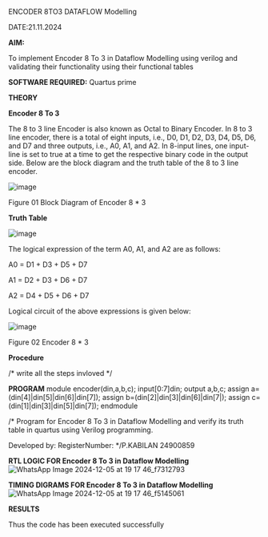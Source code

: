 ENCODER 8TO3 DATAFLOW Modelling
 
 DATE:21.11.2024

**AIM:**

To implement  Encoder 8 To 3 in Dataflow Modelling using verilog and validating their functionality using their functional tables

**SOFTWARE REQUIRED:** Quartus prime

**THEORY**

**Encoder 8 To 3**

The 8 to 3 line Encoder is also known as Octal to Binary Encoder. In 8 to 3 line encoder, there is a total of eight inputs, i.e., D0, D1, D2, D3, D4, D5, D6, and D7 and three outputs, i.e., A0, A1, and A2. In 8-input lines, one input-line is set to true at a time to get the respective binary code in the output side. Below are the block diagram and the truth table of the 8 to 3 line encoder.

![image](https://github.com/naavaneetha/ENCODER8TO3DATAFLOW/assets/154305477/0bc242c1-eb9e-4c47-afe5-30428470efc3)

Figure 01  Block Diagram of Encoder 8 * 3

**Truth Table**

![image](https://github.com/naavaneetha/ENCODER8TO3DATAFLOW/assets/154305477/35496b14-ae6e-4cd1-9abd-d6736b576575)

The logical expression of the term A0, A1, and A2 are as follows:

A0 = D1 + D3 + D5 + D7

A1 = D2 + D3 + D6 + D7

A2 = D4 + D5 + D6 + D7

Logical circuit of the above expressions is given below:

![image](https://github.com/naavaneetha/ENCODER8TO3DATAFLOW/assets/154305477/95acaee6-c873-4c75-89eb-ef09fb158053)

Figure 02  Encoder 8 * 3

**Procedure**

/* write all the steps invloved */

**PROGRAM**
module encoder(din,a,b,c);
input[0:7]din;
output a,b,c;
assign a=(din[4]|din[5]|din[6]|din[7]);
assign b=(din[2]|din[3]|din[6]|din[7|);
assign c=(din[1]|din[3]|din[5]|din[7]);
endmodule


/* Program for Encoder 8 To 3 in Dataflow Modelling and verify its truth table in quartus using Verilog programming. 

Developed by: RegisterNumber:
*/P.KABILAN 24900859

**RTL LOGIC FOR Encoder 8 To 3 in Dataflow Modelling**
![WhatsApp Image 2024-12-05 at 19 17 46_f7312793](https://github.com/user-attachments/assets/a0b0c09d-044a-4d4d-a891-6291bb68d642)


**TIMING DIGRAMS FOR Encoder 8 To 3 in Dataflow Modelling**
![WhatsApp Image 2024-12-05 at 19 17 46_f5145061](https://github.com/user-attachments/assets/44995b75-8f19-43e3-b560-8a095c774644)

**RESULTS**

Thus the code has been executed successfully




